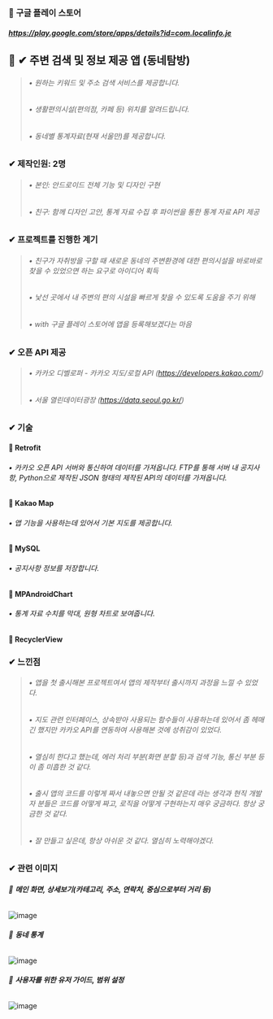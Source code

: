 ### 🛒 **구글 플레이 스토어**
##### https://play.google.com/store/apps/details?id=com.localinfo.je

## 🎈 ✔ **주변 검색 및 정보 제공 앱 (동네탐방)**

> ######   • 원하는 키워드 및 주소 검색 서비스를 제공합니다.
> ######   • 생활편의시설(편의점, 카페 등) 위치를 알려드립니다.
> ######   • 동네별 통계자료(현재 서울만)를 제공합니다.


### **✔ 제작인원: 2명**
> ######   • 본인: 안드로이드 전체 기능 및 디자인 구현
> ######   • 친구: 함께 디자인 고안, 통계 자료 수집 후 파이썬을 통한 통계 자료 API 제공


### ✔ **프로젝트를 진행한 계기**

> ######   • 친구가 자취방을 구할 때 새로운 동네의 주변환경에 대한 편의시설을 바로바로 찾을 수 있었으면 하는 요구로 아이디어 획득
> ######   • 낯선 곳에서 내 주변의 편의 시설을 빠르게 찾을 수 있도록 도움을 주기 위해
> ######   • with 구글 플레이 스토어에 앱을 등록해보겠다는 마음


### ✔ **오픈 API 제공**

> ######   • 카카오 디벨로퍼 - 카카오 지도/로컬 API (https://developers.kakao.com/)
> ######   • 서울 열린데이터광장 (https://data.seoul.go.kr/)


### ✔ **기술**

#### 📌 Retrofit
###### • 카카오 오픈 API 서버와 통신하여 데이터를 가져옵니다. FTP를 통해 서버 내 공지사항, Python으로 제작된 JSON 형태의 제작된 API의 데이터를 가져옵니다.

#### 📌 Kakao Map
###### • 앱 기능을 사용하는데 있어서 기본 지도를 제공합니다.

#### 📌 MySQL
###### • 공지사항 정보를 저장합니다.

#### 📌 MPAndroidChart
###### • 통계 자료 수치를 막대, 원형 차트로 보여줍니다.

#### 📌 RecyclerView


### **✔ 느낀점**
> ###### • 앱을 첫 출시해본 프로젝트여서 앱의 제작부터 출시까지 과정을 느낄 수 있었다.
> ###### • 지도 관련 인터페이스, 상속받아 사용되는 함수들이 사용하는데 있어서 좀 헤매긴 했지만 카카오 API를 연동하여 사용해본 것에 성취감이 있었다.
> ###### • 열심히 한다고 했는데, 에러 처리 부분(화면 분할 등)과 검색 기능, 통신 부분 등이 좀 미흡한 것 같다.
> ###### • 출시 앱의 코드를 이렇게 짜서 내놓으면 안될 것 같은데 라는 생각과 현직 개발자 분들은 코드를 어떻게 짜고, 로직을 어떻게 구현하는지 매우 궁금하다. 항상 궁금한 것 같다.
> ###### • 잘 만들고 싶은데, 항상 아쉬운 것 같다. 열심히 노력해야겠다.


### ✔ **관련 이미지**

###### 🚩 **메인 화면, 상세보기(카테고리, 주소, 연락처, 중심으로부터 거리 등)**

![image](https://user-images.githubusercontent.com/61875571/109950006-695b9580-7d1f-11eb-806f-e3a1ca0a0991.png)


###### 🚩 **동네 통계**

![image](https://user-images.githubusercontent.com/61875571/109950600-0a4a5080-7d20-11eb-8028-6a6f38ed0ce6.png)


###### 🚩 **사용자를 위한 유저 가이드, 범위 설정**

![image](https://user-images.githubusercontent.com/61875571/109950790-4e3d5580-7d20-11eb-9df8-db4f0399f532.png)

